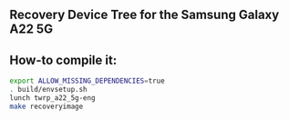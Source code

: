 ## Recovery Device Tree for the Samsung Galaxy A22 5G 

## How-to compile it:

```sh
export ALLOW_MISSING_DEPENDENCIES=true
. build/envsetup.sh
lunch twrp_a22_5g-eng
make recoveryimage
```


